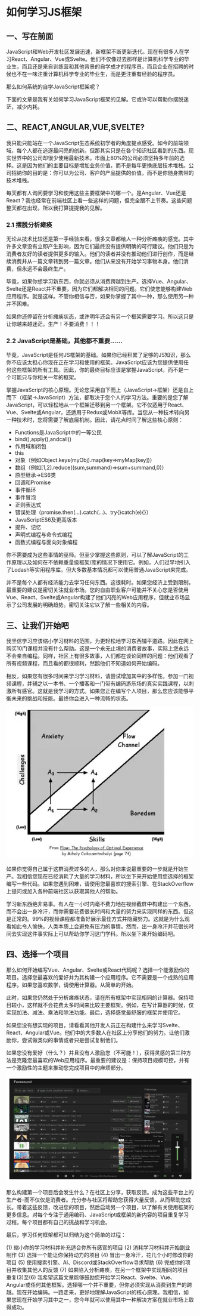 # 如何学习JS框架

## 一、写在前面

JavaScript和Web开发社区发展迅速，新框架不断更新迭代。现在有很多人在学习React、Angular、Vue或Svelte。他们不仅像过去那样是计算机科学专业的毕业生，而且还是来自训练营和其他背景的自学成才的程序员。而且企业在招聘的时候也不在一味注重计算机科学专业的毕业生，而是更注重有经验的程序员。

那么如何系统的自学JavaScript框架呢？

下面的文章是我有关如何学习JavaScript框架的见解。它或许可以帮助你摆脱迷茫，减少内耗。

## 二、REACT,ANGULAR,VUE,SVELTE?

我只能只能站在一个JavaScript生态系统初学者的角度提点感受。如今的前端领域，每个人都在追逐最闪亮的创新。但那其实只是在各个知识社区看到的东西。现实世界中的公司却很少使用最新技术。市面上80%的公司必须坚持多年前的选择。这是因为他们的主要目标是增加业务价值，而不是每年更换底层技术堆栈。公司招纳你的目的是：你可以为公司、客户的产品提供的价值，而不是你随身携带的技术堆栈。

每天都有人询问要学习和使用这些主要框架中的哪一个。是Angular、Vue还是React？我也经常在前端社区上看一些这样的问题，但完全跟不上节奏。这些问题整天都在出现，所以我打算提提我的见解。

### 2.1 摆脱分析瘫痪

无论从技术比较还是第一手经验来看，很多文章都给人一种分析瘫痪的感觉。其中许多文章没有立即产生影响，因为它们最终没有提供明确的可行建议。他们只是为消费者友好的读者提供更多的输入。他们的读者并没有推动他们进行创作，而是继续消费并从一篇文章转到另一篇文章。他们从来没有开始学习事物本身。他们消费，但永远不会最终生产。

毕竟，如果你想学习新东西，你就必须从消费跨越到生产。选择Vue、Angular、Svelte还是React并不重要，因为它们都解决相同的问题。它们使您能够构建Web应用程序。就是这样。不管你相信与否，如果你掌握了其中一种，那么使用另一种并不困难。

如果你还停留在分析瘫痪状态，或许明年还会有另一个框架需要学习。所以这只是让你越来越迷茫。生产！不要消费！！！

### 2.2 JavaScript是基础，其他都不重要......

毕竟，JavaScript是任何JS框架的基础。如果你已经积累了足够的JS知识，那么你不应该太担心你现在正在学习和使用的框架。JavaScript应该为您提供使用任何这些框架的所有工具。因此，你的最终目标应该是掌握JavaScript，而不是一个可能只与你相关一年的框架。

掌握JavaScript的核心原理。无论您采用自下而上（JavaScript->框架）还是自上而下（框架->JavaScript）方法，都取决于您个人的学习方法。重要的是您了解JavaScript，可以轻松地从一个框架迁移到另一个框架。它不仅适用于React、Vue、Svelte或Angular，还适用于Redux或MobX等库。当您从一种技术转向另一种技术时，您将需要了解底层机制。因此，请花点时间了解这些核心原则：

- Functions是JavaScript中的一等公民
- bind(),apply(),andcall()
- 作用域和闭包
- this
- 对象（例如Object.keys(myObj).map(key=>myMap[key])）
- 数组（例如[1,2].reduce((sum,summand)=>sum+summand,0)）
- 原型继承->ES6类
- 回调和Promise
- 事件循环
- 事件冒泡
- 正则表达式
- 错误处理（promise.then(...).catch(...)、try{}catch(e){}）
- JavaScriptES6及更高版本
- 提升、记忆
- 声明式编程与命令式编程
- 函数式编程与面向对象编程

你不需要成为这些事情的巫师。但至少掌握这些原则，可以了解JavaScript的工作原理以及如何在不依赖重量级框架/库的情况下使用它。例如，人们过早地引入了Lodash等实用程序库。但大多数基本情况都可以使用普通JavaScript来完成。

并不是每个人都有经济能力去学习任何东西。这很耗时。如果您经济上受到限制，最重要的建议是密切关注就业市场。您的自由职业客户可能并不关心您是否使用Vue、React、Svelte或Angular构建了他们闪亮的Web应用程序，但就业市场显示了公司发展的明确趋势。密切关注它以了解一些相关的内容。

## 三、让我们开始吧

我坚信学习应该缩小学习材料的范围，为更轻松地学习东西铺平道路。因此在网上购买10门课程并没有什么帮助。这是一个永无止境的消费者故事，实际上您永远不会亲自编程。同样，社区上有很多故事，人们都在谈论同样的问题：他们观看了所有视频课程，而且看的都很顺利，然鹅他们不知道如何开始编码。

相反，如果您有很多时间来学习学习材料，请尝试增加其中的多样性。参加一门视频课程，并辅之以一本书、一个播客和一门带有编码游乐场的真实实践课程，以刺激所有感官。这就是我学习的方式。如果您正在编写个人项目，那么您应该能够平衡未来的挑战和技能。最终你会进入一种流畅的状态。

![图片1](./WechatIMG4.png "图片1")

如果你觉得自己属于这群消费过多的人，那么对你来说最重要的一步就是开始生产。我相信您现在已经消耗了大量的学习材料，所以坐下来开始使用您选择的框架编写一些代码。如果您遇到困难，请使用您最喜欢的搜索引擎、在StackOverflow上提问或加入各种前端社区以获取其他人的帮助。

学习新东西绝非易事。有人在一小时内毫不费力地在视频截屏中构建出一个东西，而不会出一身冷汗，而你需要花费很长时间和大量的努力来实现同样的东西。但这是正常的。99%的视频课程都准备好展示最佳方式并隐藏努力。这就是为什么观看如此令人愉快。人类本质上会避免有压力的事情。然而，出一身冷汗并花很长时间去实现这件事实际上可以帮助你学习这门学科。所以坐下来开始编码吧。

## 四、选择一个项目

那么如何开始编写Vue、Angular、Svelte或React代码呢？选择一个能激励你的项目。选择您最喜欢的爱好并为其构建一个应用程序。它不需要是一个成熟的应用程序。如果您喜欢数学，请使用计算器。从简单的开始。

此时，如果您仍然处于分析瘫痪状态，请在所有框架中实现相同的计算器。保持项目较小，这样就不会花费太多时间来比较主要框架。例如，在写计算器的时候，仅实现加法、减法、乘法和除法功能。最后，选择感觉最舒服的框架并使用它。

如果您没有想实现的项目，请看看其他开发人员正在构建什么来学习Svelte、React、Angular或Vue。他们中的大多数人在社区上分享他们的努力。让他们激励你，尝试做类似的事情或者只是尝试复制他们。

如果您没有爱好（什么？）并且没有人激励您（不可能！），获得灵感的第三种方法是克隆您最喜欢的Web应用程序。最重要的建议是：保持项目规模可控，并有一个激励性的主题来推动您完成项目中的麻烦部分。

![图片2](./WX20240512-211037@2x.png "图片2")

那么构建第一个项目后会发生什么？在社区上分享，获取反馈。成为这些平台上的生产者-而不仅仅是消费者。充分参与社区将帮助您获得大量反馈，从而帮助您成长。带着这些反馈，改进您的项目，然后启动另一个项目，以了解有关使用框架的更多信息。对每个专注于通用编码、JavaScript或框架的新内容的项目重复学习过程。每个项目都有自己的挑战和学习机会。

最后，学习任何框架都可以归结为这个简单的过程：

(1) 缩小你的学习材料并补充适合你所有感官的项目
(2) 消耗学习材料并开始副业制作
(3) 选择一个能让你保持动力的项目
(4) 冒出一身冷汗，花几个小时修改你的项目
(5) 使用搜索引擎、AI、Discord或StackOverflow寻求帮助
(6) 完成你的项目并收集其他人的反馈
(7) 如果陷入分析瘫痪，在另一个框架中实现相同的项目
重复(3)至(6)
我希望这篇文章能够鼓励您开始学习React、Svelte、Vue、Angular或任何其他框架。选择哪一个并不重要，但你必须实现从消费到生产的跨越。现在开始编码。一路走来，更好地理解JavaScript的核心原理。我相信，如果您现在开始学习其中之一，您今年就可以使用其中一种解决方案在就业市场上取得成功。

